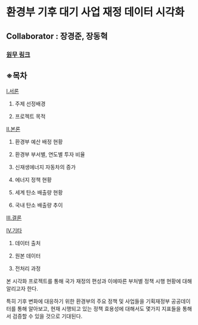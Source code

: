 #  환경부 기후 대기 사업 재정 데이터 시각화
## **Collaborator : 장경준, 장동혁**

### [원무 링크](https://dacon.io/competitions/official/235767/codeshare/3260?page=1&dtype=random)

## ※목차


[Ⅰ.서론](#Ⅰ.서론)

1) 주제 선정배경
    
2) 프로젝트 목적


[Ⅱ.본론](#Ⅱ.본론)

1) 환경부 예산 배정 현황

2) 환경부 부서별, 연도별 투자 비율

3) 신재생에너지 자동차의 증가

4) 에너지 정책 현황

5) 세계 탄소 배출량 현황

6) 국내 탄소 배출량 추이


[Ⅲ.결론](#Ⅲ.결론)



[IV.기타](#IV.기타)

1) 데이터 출처

2) 원본 데이터

3) 전처리 과정


본 시각화 프로젝트를 통해 국가 재정의 편성과 이에따른 부처별 정책 시행 현황에 대해 알리고자 한다.

특히 기후 변화에 대응하기 위한 환경부의 주요 정책 및 사업들을 기획재정부 공공데이터를 통해 알아보고,
현재 시행되고 있는 정책 효용성에 대해서도 몇가지 지표들을 통해서 검증할 수 있을 것으로 기대된다.
